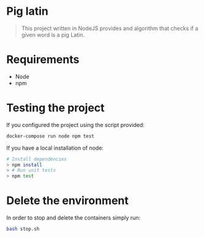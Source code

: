 # Pig latin

> This project written in NodeJS provides and algorithm that checks if a given word is a pig Latin.

# Requirements

* Node
* npm

# Testing the project
If you configured the project using the script provided:
``` bash
docker-compose run node npm test
```

If you have a local installation of node:

``` bash
# Install dependencies
> npm install
> # Run unit tests
> npm test
```

# Delete the environment

In order to stop and delete the containers simply run:

``` bash
bash stop.sh
```